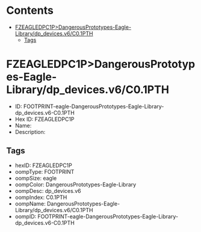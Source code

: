 



Contents
========

* [FZEAGLEDPC1P>DangerousPrototypes-Eagle-Library/dp_devices.v6/C0.1PTH](#fzeagledpc1pdangerousprototypes-eagle-librarydp_devicesv6c01pth)
	* [Tags](#tags)

# FZEAGLEDPC1P>DangerousPrototypes-Eagle-Library/dp_devices.v6/C0.1PTH

- ID: FOOTPRINT-eagle-DangerousPrototypes-Eagle-Library-dp_devices.v6-C0.1PTH
- Hex ID: FZEAGLEDPC1P
- Name: 
- Description: 

## Tags

- hexID: FZEAGLEDPC1P
- oompType: FOOTPRINT
- oompSize: eagle
- oompColor: DangerousPrototypes-Eagle-Library
- oompDesc: dp_devices.v6
- oompIndex: C0.1PTH
- oompName: DangerousPrototypes-Eagle-Library/dp_devices.v6/C0.1PTH
- oompID: FOOTPRINT-eagle-DangerousPrototypes-Eagle-Library-dp_devices.v6-C0.1PTH
